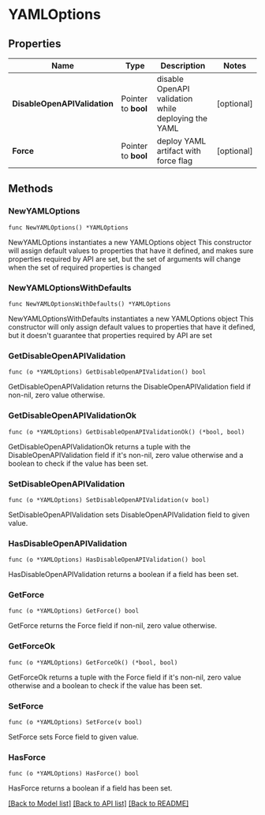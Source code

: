 # YAMLOptions

## Properties

Name | Type | Description | Notes
------------ | ------------- | ------------- | -------------
**DisableOpenAPIValidation** | Pointer to **bool** | disable OpenAPI validation while deploying the YAML | [optional] 
**Force** | Pointer to **bool** | deploy YAML artifact with force flag | [optional] 

## Methods

### NewYAMLOptions

`func NewYAMLOptions() *YAMLOptions`

NewYAMLOptions instantiates a new YAMLOptions object
This constructor will assign default values to properties that have it defined,
and makes sure properties required by API are set, but the set of arguments
will change when the set of required properties is changed

### NewYAMLOptionsWithDefaults

`func NewYAMLOptionsWithDefaults() *YAMLOptions`

NewYAMLOptionsWithDefaults instantiates a new YAMLOptions object
This constructor will only assign default values to properties that have it defined,
but it doesn't guarantee that properties required by API are set

### GetDisableOpenAPIValidation

`func (o *YAMLOptions) GetDisableOpenAPIValidation() bool`

GetDisableOpenAPIValidation returns the DisableOpenAPIValidation field if non-nil, zero value otherwise.

### GetDisableOpenAPIValidationOk

`func (o *YAMLOptions) GetDisableOpenAPIValidationOk() (*bool, bool)`

GetDisableOpenAPIValidationOk returns a tuple with the DisableOpenAPIValidation field if it's non-nil, zero value otherwise
and a boolean to check if the value has been set.

### SetDisableOpenAPIValidation

`func (o *YAMLOptions) SetDisableOpenAPIValidation(v bool)`

SetDisableOpenAPIValidation sets DisableOpenAPIValidation field to given value.

### HasDisableOpenAPIValidation

`func (o *YAMLOptions) HasDisableOpenAPIValidation() bool`

HasDisableOpenAPIValidation returns a boolean if a field has been set.

### GetForce

`func (o *YAMLOptions) GetForce() bool`

GetForce returns the Force field if non-nil, zero value otherwise.

### GetForceOk

`func (o *YAMLOptions) GetForceOk() (*bool, bool)`

GetForceOk returns a tuple with the Force field if it's non-nil, zero value otherwise
and a boolean to check if the value has been set.

### SetForce

`func (o *YAMLOptions) SetForce(v bool)`

SetForce sets Force field to given value.

### HasForce

`func (o *YAMLOptions) HasForce() bool`

HasForce returns a boolean if a field has been set.


[[Back to Model list]](../README.md#documentation-for-models) [[Back to API list]](../README.md#documentation-for-api-endpoints) [[Back to README]](../README.md)


